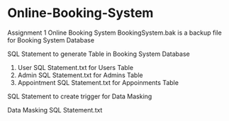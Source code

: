 # Online-Booking-System
Assignment 1 Online Booking System
BookingSystem.bak is a backup file for Booking System Database

SQL Statement to generate Table in Booking System Database
1. User SQL Statement.txt for Users Table
2. Admin SQL Statement.txt for Admins Table
3. Appointment SQL Statement.txt for Appoinments Table

SQL Statement to create trigger for Data Masking

Data Masking SQL Statement.txt
